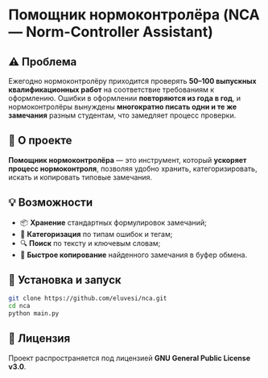 # Помощник нормоконтролёра (NCA — Norm-Controller Assistant)

## ⚠️ Проблема  
Ежегодно нормоконтролёру приходится проверять **50–100 выпускных квалификационных работ** на соответствие требованиям к оформлению. Ошибки в оформлении **повторяются из года в год**, и нормоконтролёры вынуждены **многократно писать одни и те же замечания** разным студентам, что замедляет процесс проверки.  

## 📌 О проекте  
**Помощник нормоконтролёра** — это инструмент, который **ускоряет процесс нормоконтроля**, позволяя удобно хранить, категоризировать, искать и копировать типовые замечания.  


## 💡 Возможности  
- 📦 **Хранение** стандартных формулировок замечаний;  
- 📂 **Категоризация** по типам ошибок и тегам;  
- 🔍 **Поиск** по тексту и ключевым словам;  
- 📑 **Быстрое копирование** найденного замечания в буфер обмена.  

## 🚀 Установка и запуск  
```sh
git clone https://github.com/eluvesi/nca.git
cd nca
python main.py
```

## 📜 Лицензия
Проект распространяется под лицензией **GNU General Public License v3.0**.